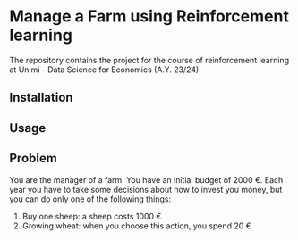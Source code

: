 # Manage a Farm using Reinforcement learning

The repository contains the project for the course of reinforcement learning at Unimi - Data Science for Economics (A.Y. 23/24)

## Installation

## Usage

## Problem
You are the manager of a farm. You have an initial budget of 2000 €. Each year you have to take some decisions about how to invest you money, but you can do only one of the following things:
1. Buy one sheep: a sheep costs 1000 €
2. Growing wheat: when you choose this action, you spend 20 €
